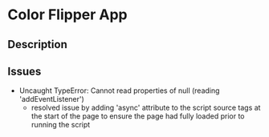 # Color Flipper App

## Description

## Issues

- Uncaught TypeError: Cannot read properties of null (reading 'addEventListener')
  - resolved issue by adding 'async' attribute to the script source tags at the start of the page to ensure the page had fully loaded prior to running the script
